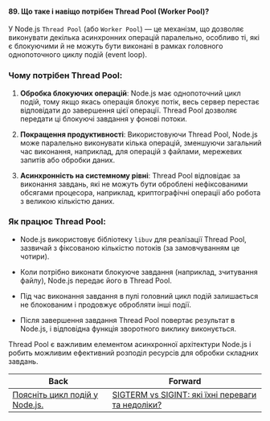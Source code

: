 #### 89. Що таке і навіщо потрібен Thread Pool (Worker Pool)?

У Node.js `Thread Pool` (або `Worker Pool`) — це механізм, що дозволяє виконувати декілька асинхронних операцій паралельно, особливо ті, які є блокуючими й не можуть бути виконані в рамках головного однопоточного циклу подій (event loop).

### Чому потрібен Thread Pool:

1. **Обробка блокуючих операцій**: Node.js має однопоточний цикл подій, тому якщо якась операція блокує потік, весь сервер перестає відповідати до завершення цієї операції. Thread Pool дозволяє передати ці блокуючі завдання у фонові потоки.

2. **Покращення продуктивності**: Використовуючи Thread Pool, Node.js може паралельно виконувати кілька операцій, зменшуючи загальний час виконання, наприклад, для операцій з файлами, мережевих запитів або обробки даних.

3. **Асинхронність на системному рівні**: Thread Pool відповідає за виконання завдань, які не можуть бути оброблені нефіксованими обсягами процесора, наприклад, криптографічні операції або робота з великою кількістю даних.

### Як працює Thread Pool:

- Node.js використовує бібліотеку `libuv` для реалізації Thread Pool, зазвичай з фіксованою кількістю потоків (за замовчуванням це чотири).

- Коли потрібно виконати блокуюче завдання (наприклад, зчитування файлу), Node.js передає його в Thread Pool.

- Під час виконання завдання в пулі головний цикл подій залишається не блокованим і продовжує обробляти інші події.

- Після завершення завдання Thread Pool повертає результат в Node.js, і відповідна функція зворотного виклику виконується.

Thread Pool є важливим елементом асинхронної архітектури Node.js і робить можливим ефективний розподіл ресурсів для обробки складних завдань.

| Back | Forward |
|---|---|
| [Поясніть цикл подій у Node.js.](/ua/middle/nodejs/what-is-the-event-cycle-in-nodejs.md)  | [SIGTERM vs SIGINT: які їхні переваги та недоліки?](/ua/middle/nodejs/comparing-sigterm-and-sigint-signals.md) |